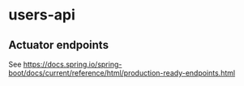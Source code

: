 # users-api

## Actuator endpoints

See https://docs.spring.io/spring-boot/docs/current/reference/html/production-ready-endpoints.html